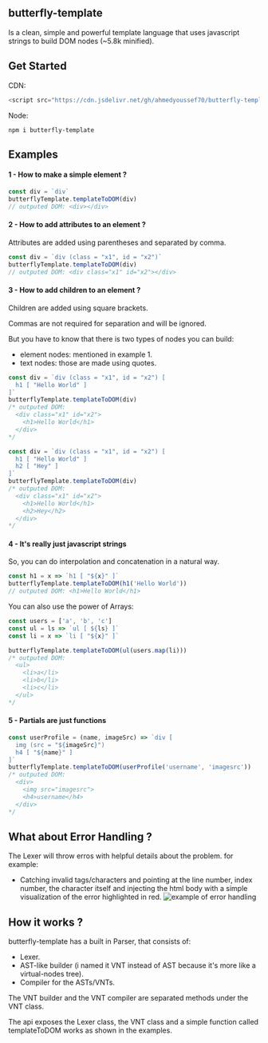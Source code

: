## butterfly-template

Is a clean, simple and powerful template language that uses javascript strings to build DOM nodes (~5.8k minified).

## Get Started

CDN:

```javascript
<script src="https://cdn.jsdelivr.net/gh/ahmedyoussef70/butterfly-template@1.0.0/umd/index.min.js"></script>
```
Node:

```
npm i butterfly-template
```

## Examples

#### 1 - How to make a simple element ?

```javascript
const div = `div`
butterflyTemplate.templateToDOM(div)
// outputed DOM: <div></div>
```

#### 2 - How to add attributes to an element ?

Attributes are added using parentheses and separated by comma.

```javascript
const div = `div (class = "x1", id = "x2")`
butterflyTemplate.templateToDOM(div)
// outputed DOM: <div class="x1" id="x2"></div>
```

#### 3 - How to add children to an element ?

Children are added using square brackets.

Commas are not required for separation and will be ignored.

But you have to know that there is two types of nodes you can build:

- element nodes: mentioned in example 1.
- text nodes: those are made using quotes.

```javascript
const div = `div (class = "x1", id = "x2") [
  h1 [ "Hello World" ] 
]`
butterflyTemplate.templateToDOM(div)
/* outputed DOM: 
  <div class="x1" id="x2">
    <h1>Hello World</h1>
  </div>
*/

const div = `div (class = "x1", id = "x2") [
  h1 [ "Hello World" ]
  h2 [ "Hey" ]
]`
butterflyTemplate.templateToDOM(div)
/* outputed DOM: 
  <div class="x1" id="x2">
    <h1>Hello World</h1>
    <h2>Hey</h2>
  </div>
*/
```

#### 4 - It's really just javascript strings

So, you can do interpolation and concatenation in a natural way.

```javascript
const h1 = x => `h1 [ "${x}" ]`
butterflyTemplate.templateToDOM(h1('Hello World'))
// outputed DOM: <h1>Hello World</h1>
```

You can also use the power of Arrays:

```javascript
const users = ['a', 'b', 'c']
const ul = ls => `ul [ ${ls} ]`
const li = x => `li [ "${x}" ]`

butterflyTemplate.templateToDOM(ul(users.map(li)))
/* outputed DOM: 
  <ul>
    <li>a</li>
    <li>b</li>
    <li>c</li>
  </ul>
*/
```

#### 5 - Partials are just functions

```javascript
const userProfile = (name, imageSrc) => `div [
  img (src = "${imageSrc}")
  h4 [ "${name}" ]
]`
butterflyTemplate.templateToDOM(userProfile('username', 'imagesrc'))
/* outputed DOM: 
  <div>
    <img src="imagesrc">
    <h4>username</h4>
  </div>
*/
```

## What about Error Handling ?

The Lexer will throw erros with helpful details about the problem. for example:

- Catching invalid tags/characters and pointing at the line number, index number, the character itself
  and injecting the html body with a simple visualization of the error highlighted in red.
  ![example of error handling](https://i.imgur.com/POMJzwE.png)

## How it works ?

butterfly-template has a built in Parser, that consists of:

- Lexer.
- AST-like builder (i named it VNT instead of AST because it's more like a virtual-nodes tree).
- Compiler for the ASTs/VNTs.

The VNT builder and the VNT compiler are separated methods under the VNT class.

The api exposes the Lexer class, the VNT class and a simple function called templateToDOM works as shown in the examples.
